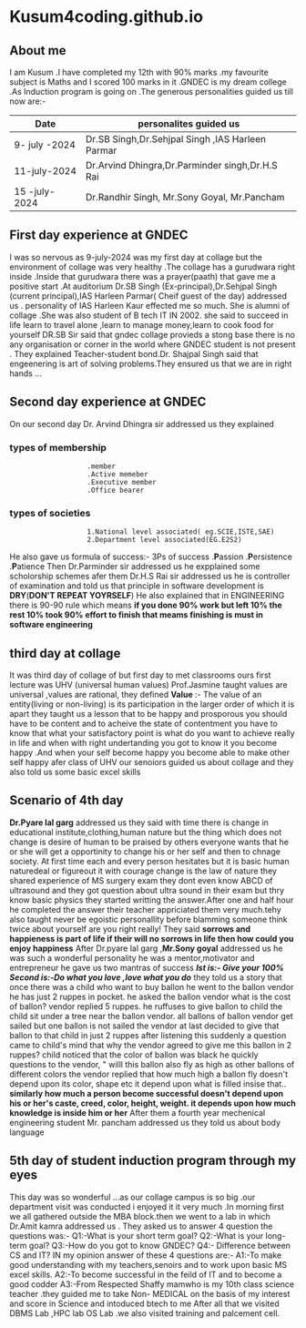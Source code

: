 # Kusum4coding.github.io
## About me
I am Kusum .I have completed my 12th with 90% marks .my favourite subject is Maths and I scored 100 marks in it  .GNDEC is my dream  college .As Induction program is going on .The generous personalities guided us till now are:-

|  Date  | personalites guided us  |
|--------|-------------------------|
| 9- july -2024| Dr.SB Singh,Dr.Sehjpal Singh ,IAS Harleen Parmar|
| 11-july-2024 | Dr.Arvind Dhingra,Dr.Parminder singh,Dr.H.S Rai |
| 15 -july-2024| Dr.Randhir Singh, Mr.Sony Goyal, Mr.Pancham|

## First day experience at GNDEC
I was so nervous as 9-july-2024 was my first day  at collage but the environment of  collage was very healthy .The collage has a gurudwara right inside .Inside that gurudwara there was a prayer(paath) that gave me a positive start .At auditorium Dr.SB Singh (Ex-principal),Dr.Sehjpal Singh (current principal),IAS Harleen Parmar( Cheif guest of the day) addressed us . personality of IAS Harleen Kaur effected me so much. She is alumni of collage .She was also student of B tech IT IN 2002. she said to succeed in life learn to travel alone ,learn to manage money,learn to cook food for yourself  DR.SB Sir said that gndec collage provieds a stong base there is no any organisation or corner in the world where GNDEC student is not present . They explained Teacher-student bond.Dr. Shajpal Singh said that engeenering is art of solving problems.They ensured us that we are in right hands ...

 ## Second day experience at GNDEC
  On our second day Dr. Arvind Dhingra sir addressed us they explained 
  ### types of membership
                       .member
                       .Active memeber
                       .Executive member
                       .Office bearer
 ### types of societies
                       1.National level associated( eg.SCIE,ISTE,SAE)
                       2.Department level associated(EG.E2S2)
He also gave us formula of success:-
                                   3Ps of success
                                   .**P**assion
                                   .**P**ersistence
                                   .**P**atience
Then Dr.Parminder sir addressed us he expplained some scholorship schemes afer them Dr.H.S Rai sir addressed us he is controller of examination and told us that principle in software development is **DRY**(**DON'T REPEAT YOYRSELF**)  He also explained that in ENGINEERING there is 90-90 rule which means  **if you done 90% work but left 10% the rest 10% took 90% effort to finish that meams finishing is must in software engineering**  

 ## third day  at collage
 It was third day of collage of but first day to met classrooms ours first lecture was UHV (universal human values) Prof.Jasmine taught values are universal ,values are rational, they defined **Value** :- The value of an entity(living or non-living) is its participation in the larger order of which it is apart  they taught us a lesson that to be happy and prosporous you should have to be content and to acheive the state of contentment you have to know that what your satisfactory point is what do you want to achieve really in life and when with right undertanding you got to know it you become happy .And when your self become happy you become able to make other self happy afer class of UHV our senoiors guided us about collage and they also told us some basic excel skills

 ## Scenario of 4th day
 **Dr.Pyare lal garg** addressed us they said with time there is change in educational institute,clothing,human nature but the thing which does not change is desire of human to be praised by others everyone wants that he or she will get a opportinity to change  his or her self and then to chnage society. At first time each and every person hesitates but it is basic human naturedeal or figureout it with courage change is the law of nature they shared experience of MS surgery exam they dont even know ABCD of ultrasound and they got question about ultra sound in their exam but thry know basic physics they started writting the answer.After one and half hour he completed the answer their teacher appriciated them very much.tehy also taught never be egoistic personallity before blamming someone think twice about yourself are you right really! They said **sorrows and happieness is part of life if their will no sorrows in life then how could you enjoy happiness**
 After Dr.pyare lal garg ,**Mr.Sony goyal** addressed us he was such a wonderful personality he was a mentor,motivator and entrepreneur he gave us two mantras of success
     **_Ist is:- Give your 100%_**
     **_Second is:-Do what you love ,love what you do_**
  they told us a story that once there was a child who want to buy ballon he went to the ballon vendor he has just 2 ruppes in pocket. he asked the ballon vendor what is the cost of ballon? vendor replied 5 ruppes. he ruffuses to give ballon to child the child sit under a tree near the ballon vendor. all ballons of ballon vendor get sailed but one ballon is not sailed the vendor at last decided to give that ballon to that child in just 2 ruppes after listening this suddenly a question came to child's mind that why the vendor agreed to give me this ballon in 2 ruppes? child noticed  that the color of ballon was black he quickly questions to the vendor, " willl this ballon also fly as high as other ballons of different colors the vendor replied that how much  high a ballon fly doesn't depend upon its color, shape etc it depend upon what is filled insise that.. **similarly how much a person become successful doesn't depend upon his or her's caste, creed, color, height, weight. it depends upon how much knowledge is inside him or her** After them a fourth year mechenical engineering student Mr. pancham addressed us  they told us  about body language

  ## 5th day of student induction program through my eyes
  This day was so wonderful ...as our collage campus is so big .our department visit was conducted i enjoyed it it very much .In morning first we all gathered outside the MBA block.then we went to a lab in which Dr.Amit kamra addressed us . They asked us to answer 4 question the questions was:-
                            Q1:-What is your short term goal?
                            Q2:-What is your long-term goal?
                            Q3:-How do you got to know GNDEC?
                            Q4:- Difference between CS and IT? 
 IN my opinion answer of these 4 questions are:-
                             A1:-To make good understanding with my teachers,senoirs and to work upon basic MS excel skills.
                             A2:-To become successful in the feild of IT and to become a good codder
                             A3:-From Respected Shaffy mamwho is my 10th class science teacher .they guided me to take Non- MEDICAL on the basis of my interest and score in Science and intoduced btech to me
After all that we visited DBMS Lab ,HPC lab OS Lab .we also visited training and palcement cell.                             
  
   
   

